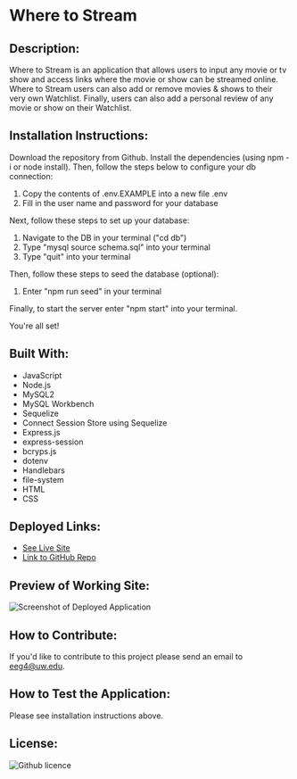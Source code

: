 # Where to Stream

## Description:
Where to Stream is an application that allows users to input any movie or tv show and access links where the movie or show can be streamed online. Where to Stream users can also add or remove movies & shows to their very own Watchlist. Finally, users can also add a personal review of any movie or show on their Watchlist.

## Installation Instructions:
Download the repository from Github. Install the dependencies (using npm -i or node install). Then, follow the steps below to configure your db connection:

1. Copy the contents of .env.EXAMPLE into a new file .env
2. Fill in the user name and password for your database

Next, follow these steps to set up your database:
1. Navigate to the DB in your terminal ("cd db")
2. Type "mysql source schema.sql" into your terminal
3. Type "quit" into your terminal

Then, follow these steps to seed the database (optional):
1. Enter "npm run seed" in your terminal

Finally, to start the server enter "npm start" into your terminal.

You're all set!

## Built With:
- JavaScript
- Node.js
- MySQL2
- MySQL Workbench
- Sequelize
- Connect Session Store using Sequelize
- Express.js
- express-session
- bcryps.js
- dotenv
- Handlebars
- file-system
- HTML
- CSS


## Deployed Links:
* [See Live Site](https://where-to-stream.herokuapp.com/)
* [Link to GitHub Repo](https://github.com/egraham96/Where-To-Stream)

## Preview of Working Site:
![Screenshot of Deployed Application](./public/assets/screenshot.png)

## How to Contribute:
If you'd like to contribute to this project please send an email to eeg4@uw.edu.

## How to Test the Application:
Please see installation instructions above. 

## License:

![Github licence](http://img.shields.io/badge/license-MIT-blue.svg)

